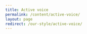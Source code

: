 ```yaml
---
title: Active voice
permalink: /content/active-voice/
layout: page
redirect: /our-style/active-voice/
---
```


